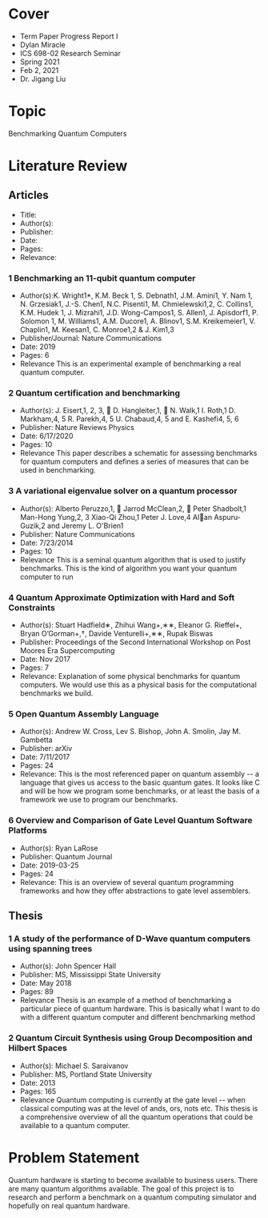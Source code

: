 # Cover

- Term Paper Progress Report I
- Dylan Miracle
- ICS 698-02 Research Seminar
- Spring 2021
- Feb 2, 2021
- Dr. Jigang Liu

# Topic

Benchmarking Quantum Computers

# Literature Review

## Articles
- Title:
- Author(s):
- Publisher:
- Date:
- Pages:
- Relevance:

### 1 Benchmarking an 11-qubit quantum computer
- Author(s):K. Wright1*, K.M. Beck 1, S. Debnath1, J.M. Amini1, Y. Nam 1, N. Grzesiak1, J.-S. Chen1, N.C. Pisenti1,
M. Chmielewski1,2, C. Collins1, K.M. Hudek 1, J. Mizrahi1, J.D. Wong-Campos1, S. Allen1, J. Apisdorf1,
P. Solomon 1, M. Williams1, A.M. Ducore1, A. Blinov1, S.M. Kreikemeier1, V. Chaplin1, M. Keesan1,
C. Monroe1,2 & J. Kim1,3
- Publisher/Journal: Nature Communications
- Date: 2019
- Pages: 6
- Relevance
This is an experimental example of benchmarking a real quantum computer. 

### 2 Quantum certification and benchmarking
- Author(s): J. Eisert,1, 2, 3,  D. Hangleiter,1,  N. Walk,1 I. Roth,1 D. Markham,4, 5 R. Parekh,4, 5 U. Chabaud,4, 5 and E. Kashefi4, 5, 6
- Publisher: Nature Reviews Physics
- Date: 6/17/2020
- Pages: 10
- Relevance
This paper describes a schematic for assessing benchmarks for quantum computers and defines a series of measures that can be used in benchmarking.

### 3 A variational eigenvalue solver on a quantum processor
- Author(s): Alberto Peruzzo,1,  Jarrod McClean,2,  Peter Shadbolt,1 Man-Hong Yung,2, 3
Xiao-Qi Zhou,1 Peter J. Love,4 Alan Aspuru-Guzik,2 and Jeremy L. O'Brien1
- Publisher: Nature Communications
- Date: 7/23/2014
- Pages: 10
- Relevance
This is a seminal quantum algorithm that is used to justify benchmarks. This is the kind of algorithm you want your quantum computer to run

### 4 Quantum Approximate Optimization with Hard and Soft Constraints
- Author(s): Stuart Hadfield∗, Zhihui Wang+,∗∗, Eleanor G. Rieffel+,
Bryan O’Gorman+,†, Davide Venturelli+,∗∗, Rupak Biswas
- Publisher: Proceedings of the Second International Workshop on Post Moores Era Supercomputing
- Date: Nov 2017
- Pages: 7
- Relevance: 
Explanation of some physical benchmarks for quantum computers. We would use this as a physical basis for the computational benchmarks we build.

### 5 Open Quantum Assembly Language
- Author(s): Andrew W. Cross, Lev S. Bishop, John A. Smolin, Jay M. Gambetta
- Publisher: arXiv
- Date: 7/11/2017
- Pages: 24
- Relevance:
This is the most referenced paper on quantum assembly -- a language that gives us access to the basic quantum gates. It looks like C and will be how we program some benchmarks, or at least the basis of a framework we use to program our benchmarks.

### 6 Overview and Comparison of Gate Level Quantum Software Platforms
- Author(s): Ryan LaRose
- Publisher: Quantum Journal
- Date: 	2019-03-25
- Pages: 24
- Relevance: 
This is an overview of several quantum programming frameworks and how they offer abstractions to gate level assemblers.


## Thesis


### 1 A study of the performance of D-Wave quantum computers using spanning trees
- Author(s): John Spencer Hall
- Publisher: MS, Mississippi State University
- Date: May 2018
- Pages: 89
- Relevance
Thesis is an example of a method of benchmarking a particular piece of quantum hardware. This is basically what I want to do with a different quantum computer and different benchmarking method

### 2   Quantum Circuit Synthesis using Group Decomposition and Hilbert Spaces
- Author(s): Michael S. Saraivanov
- Publisher: MS, Portland State University
- Date: 2013
- Pages: 165
- Relevance
Quantum computing is currently at the gate level -- when classical computing was at the level of ands, ors, nots etc. This thesis is a comprehensive overview of all the quantum operations that could be available to a quantum computer.

# Problem Statement

Quantum hardware is starting to become available to business users. There are many quantum algorithms available. The goal of this project is to research and perform a benchmark on a quantum computing simulator and hopefully on real quantum hardware.